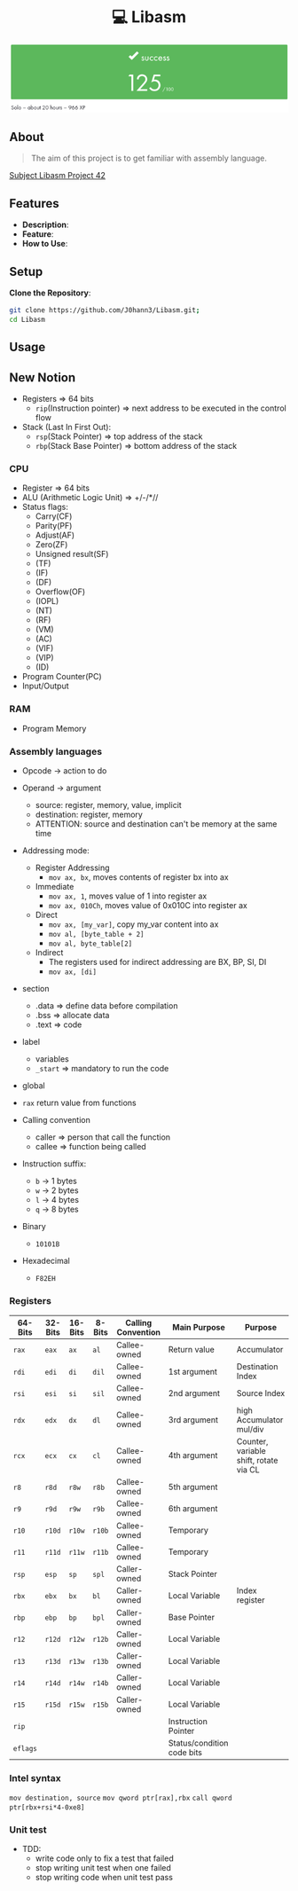 <h1 align=center>💻 Libasm</h1>
<p align="center">
  <img src="img/libasm.png?raw=true"/>
</p>

## About

> The aim of this project is to get familiar with assembly language.

[Subject Libasm Project 42](libasm.pdf)


## Features
- **Description**: 
- **Feature**: 
- **How to Use**: 

## Setup

**Clone the Repository**:
```bash
git clone https://github.com/J0hann3/Libasm.git;
cd Libasm
```
## Usage

## New Notion
- Registers => 64 bits
	- `rip`(Instruction pointer) => next address to be executed in the control flow
- Stack (Last In First Out):
	- `rsp`(Stack Pointer) => top address of the stack
	- `rbp`(Stack Base Pointer) => bottom address of the stack

### CPU
- Register => 64 bits
- ALU (Arithmetic Logic Unit) => +/-/*//
- Status flags:
	- Carry(CF)
	- Parity(PF)
	- Adjust(AF)
	- Zero(ZF)
	- Unsigned result(SF)
	- (TF)
	- (IF)
	- (DF)
	- Overflow(OF)
	- (IOPL)
	- (NT)
	- (RF)
	- (VM)
	- (AC)
	- (VIF)
	- (VIP)
	- (ID)
- Program Counter(PC)
- Input/Output

### RAM
- Program Memory

### Assembly languages
- Opcode -> action to do
- Operand -> argument
	- source: register, memory, value, implicit
	- destination: register, memory
	- ATTENTION: source and destination can't be memory at the same time
- Addressing mode:
	- Register Addressing
		- `mov ax, bx`, moves contents of register bx into ax
	- Immediate
		- `mov ax, 1`, moves value of 1 into register ax
		- `mov ax, 010Ch`, moves value of 0x010C into register ax
	- Direct
		- `mov ax, [my_var]`, copy my_var content into ax
		- `mov al, [byte_table + 2]`
		- `mov al, byte_table[2]`
	- Indirect
		- The registers used for indirect addressing are BX, BP, SI, DI
		- `mov ax, [di]`

- section
	- .data => define data before compilation
	- .bss => allocate data
	- .text => code
- label
	- variables
	- `_start` => mandatory to run the code
- global
- `rax` return value from functions
- Calling convention
	- caller => person that call the function
	- callee => function being called
- Instruction suffix:
	- `b` -> 1 bytes
	- `w` -> 2 bytes
	- `l` -> 4 bytes
	- `q` -> 8 bytes
- Binary
	- `10101B`
- Hexadecimal
	- `F82EH`

### Registers

| 64-Bits | 32-Bits | 16-Bits | 8-Bits | Calling Convention |  Main Purpose | Purpose |
| --------| --------| --------| -------| -------------------| --------------| --------|
| `rax` | `eax` | `ax` | `al` | Callee-owned | Return value | Accumulator |
| `rdi` | `edi` | `di` | `dil` | Callee-owned | 1st argument | Destination Index |
| `rsi` | `esi` | `si` | `sil` | Callee-owned | 2nd argument | Source Index |
| `rdx` | `edx` | `dx` | `dl` | Callee-owned | 3rd argument | high Accumulator mul/div |
| `rcx` | `ecx` | `cx` | `cl` | Callee-owned | 4th argument | Counter, variable shift, rotate via CL |
| `r8` | `r8d` | `r8w` | `r8b` | Callee-owned | 5th argument|
| `r9` | `r9d` | `r9w` | `r9b` | Callee-owned | 6th argument|
| `r10` | `r10d` | `r10w` | `r10b` | Callee-owned | Temporary |
| `r11` | `r11d` | `r11w` | `r11b` | Callee-owned | Temporary |
| `rsp` | `esp` | `sp` | `spl` | Caller-owned | Stack Pointer |
| `rbx` | `ebx` | `bx` | `bl` | Caller-owned | Local Variable | Index register |
| `rbp` | `ebp` | `bp` | `bpl` | Caller-owned | Base Pointer |
| `r12` | `r12d` | `r12w` | `r12b` | Caller-owned | Local Variable |
| `r13` | `r13d` | `r13w` | `r13b` | Caller-owned | Local Variable |
| `r14` | `r14d` | `r14w` | `r14b` | Caller-owned | Local Variable |
| `r15` | `r15d` | `r15w` | `r15b` | Caller-owned | Local Variable |
| `rip` | | | | | Instruction Pointer |
| `eflags` | | | | | Status/condition code bits |

### Intel syntax

`mov destination, source`
`mov qword ptr[rax],rbx`
`call qword ptr[rbx+rsi*4-0xe8]`

### Unit test
- TDD:
	- write code only to fix a test that failed
	- stop writing unit test when one failed
	- stop writing code when unit test pass



